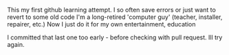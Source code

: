 This my first github learning attempt.
I so often save errors or just want to revert to some old code
I'm a long-retired 'computer guy' (teacher, installer, repairer, etc.)
Now I just do it for my own entertainment, education

I committed that last one too early - before checking with pull request.
Ill try again.
